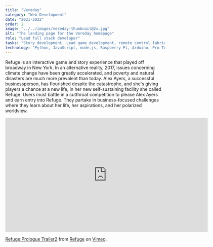 ```yaml
---
title: "Vereday"
category: "Web Development"
date: "2021-2022"
order: 2
image: "../../images/vereday-thumbnail@2x.jpg"
alt: "The landing page for the Vereday homepage"
role: "Lead full stack developer"
tasks: "Story development, Lead game development, remote control fabrication, video/audio production, experiential designer, coding"
technology: "Python, JavaScript, node.js, Raspberry Pi, Arduino, Pro Tools, Premiere, Eagle, Othermill, Laser cutter, LCD Displays, Capacitive Touch Sensors"
---
```


Refuge is an interactive game and story experience that played off broadway in New York. In an alternative reality, 2017, issues concerning climate change have been greatly accelerated, and poverty and natural disasters are much more prevalent than today. Alex Ayers, a successful businessperson, has flourished despite the catastrophe, and she's giving players a chance at a new life, in her new self-sustaining facility she called Refuge. Users must battle in a cutthroat competition to please Alex Ayers and earn entry into Refuge. They partake in business-focused challenges where they learn about her life, her aspirations, and her polarized worldview.

<div class="iframeWrapper">
<iframe src="https://player.vimeo.com/video/242077986" width="640" height="360" frameborder="0" webkitallowfullscreen mozallowfullscreen allowfullscreen></iframe>
<p><a href="https://vimeo.com/242077986">Refuge:Prologue Trailer2</a> from <a href="https://vimeo.com/user61249063">Refuge</a> on <a href="https://vimeo.com">Vimeo</a>.</p>
</div>
